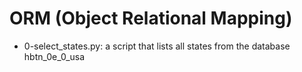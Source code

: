 # ORM (Object Relational Mapping)
- 0-select_states.py: a script that lists all states from the database hbtn_0e_0_usa
